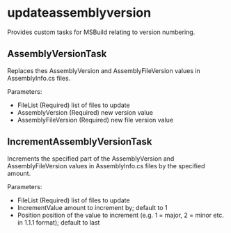 updateassemblyversion
=====================

Provides custom tasks for MSBuild relating to version numbering.

AssemblyVersionTask
-------------------

Replaces thes AssemblyVersion and AssemblyFileVersion values in AssemblyInfo.cs files.

Parameters:

* FileList				(Required)	list of files to update
* AssemblyVersion 		(Required)	new version value
* AssemblyFileVersion	(Required)	new file version value

IncrementAssemblyVersionTask
----------------------------

Increments the specified part of the AssemblyVersion and AssemblyFileVersion values in AssemblyInfo.cs files by the specified amount.

Parameters:

* FileList				(Required)	list of files to update
* IncrementValue					amount to increment by; default to 1
* Position							position of the value to increment (e.g. 1 = major, 2 = minor etc. in 1.1.1 format); default to last